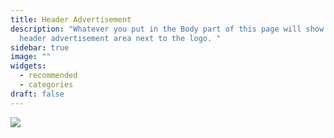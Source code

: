 ```yaml
---
title: Header Advertisement
description: "Whatever you put in the Body part of this page will show up in the
  header advertisement area next to the logo. "
sidebar: true
image: ""
widgets:
  - recommended
  - categories
draft: false
---
```

<a href="https://www.germany.travel/en/campaign/christmas-markets/christmas-markets.html" target="_blank"><img src="/images/banner2.png" /></a>